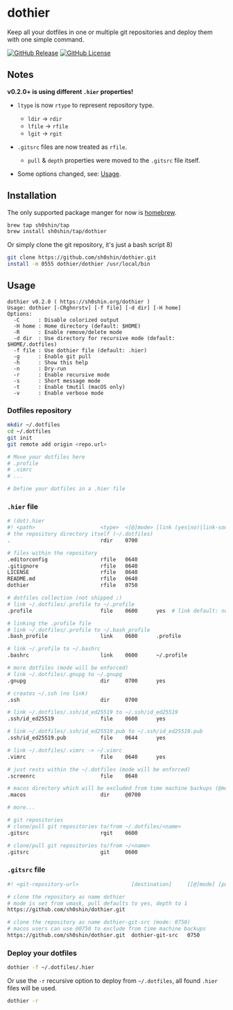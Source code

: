# dothier
Keep all your dotfiles in one or multiple git repositories and deploy them with
one simple command.

[![GitHub Release](https://img.shields.io/github/v/release/sh0shin/dothier)](https://github.com/sh0shin/dothier/releases)
[![GitHub License](https://img.shields.io/github/license/sh0shin/dothier)](https://github.com/sh0shin/dothier/blob/master/LICENSE)

## Notes
**v0.2.0+ is using different `.hier` properties!**
 * `ltype` is now `rtype` to represent repository type.
   - `ldir` -> `rdir`
   - `lfile` -> `rfile`
   - `lgit` -> `rgit`

 * `.gitsrc` files are now treated as `rfile`.
   - `pull` & `depth` properties were moved to the `.gitsrc` file itself.

 * Some options changed, see: [Usage](#usage).

## Installation
The only supported package manger for now is [homebrew](https://brew.sh).
```sh
brew tap sh0shin/tap
brew install sh0shin/tap/dothier
```

Or simply clone the git repository, it's just a bash script 8)
```sh
git clone https://github.com/sh0shin/dothier.git
install -m 0555 dothier/dothier /usr/local/bin
```

## Usage
```
dothier v0.2.0 ( https://sh0shin.org/dothier )
Usage: dothier [-CRghnrstv] [-f file] [-d dir] [-H home]
Options:
  -C      : Disable colorized output
  -H home : Home directory (default: $HOME)
  -R      : Enable remove/delete mode
  -d dir  : Use directory for recursive mode (default: $HOME/.dotfiles)
  -f file : Use dothier file (default: .hier)
  -g      : Enable git pull
  -h      : Show this help
  -n      : Dry-run
  -r      : Enable recursive mode
  -s      : Short message mode
  -t      : Enable tmutil (macOS only)
  -v      : Enable verbose mode
```

### Dotfiles repository
```sh
mkdir ~/.dotfiles
cd ~/.dotfiles
git init
git remote add origin <repo.url>

# Move your dotfiles here
# .profile
# .vimrc
# ...

# Define your dotfiles in a .hier file
```

### `.hier` file
```sh
# (dot).hier
#! <path>                     <type>  <[@]mode> [link (yes|no)|link-source]
# the repository directory itself (~/.dotfiles)
.                             rdir    0700

# files within the repository
.editorconfig                 rfile   0640
.gitignore                    rfile   0640
LICENSE                       rfile   0640
README.md                     rfile   0640
dothier                       rfile   0750

# dotfiles collection (not shipped ;)
# link ~/.dotfiles/.profile to ~/.profile
.profile                      file    0600      yes  # link default: no

# linking the .profile file
# link ~/.dotfiles/.profile to ~/.bash_profile
.bash_profile                 link    0600      .profile

# link ~/.profile to ~/.bashrc
.bashrc                       link    0600      ~/.profile

# more dotfiles (mode will be enforced)
# link ~/.dotfiles/.gnupg to ~/.gnupg
.gnupg                        dir     0700      yes

# creates ~/.ssh (no link)
.ssh                          dir     0700

# link ~/.dotfiles/.ssh/id_ed25519 to ~/.ssh/id_ed25519
.ssh/id_ed25519               file    0600      yes

# link ~/.dotfiles/.ssh/id_ed25519.pub to ~/.ssh/id_ed25519.pub
.ssh/id_ed25519.pub           file    0644      yes

# link ~/.dotfiles/.vimrc -> ~/.vimrc
.vimrc                        file    0640      yes

# just rests within the ~/.dotfiles (mode will be enforced)
.screenrc                     file    0640

# macos directory which will be excluded from time machine backups (@mode)
.macos                        dir     @0700

# more...

# git repositories
# clone/pull git repositories to/from ~/.dotfiles/<name>
.gitsrc                       rgit    0600

# clone/pull git repositories to/from ~/<name>
.gitsrc                       git     0600
```

### `.gitsrc` file
```sh
#! <git-repository-url>                 [destination]     [[@]mode] [pull]  [depth]

# clone the repository as name dothier
# mode is set from umask, pull defaults to yes, depth to 1
https://github.com/sh0shin/dothier.git

# clone the repository as name dothier-git-src (mode: 0750)
# macos users can use @0750 to exclude from time machine backups
https://github.com/sh0shin/dothier.git  dothier-git-src   0750
```

### Deploy your dotfiles
```sh
dothier -f ~/.dotfiles/.hier
```
Or use the `-r` recursive option to deploy from `~/.dotfiles`, all found `.hier` files will be used.
```sh
dothier -r
```

